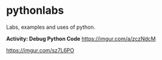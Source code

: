 # pythonlabs
Labs, examples and uses of python. 

**Activity: Debug Python Code**
https://imgur.com/a/zczNdcM

https://imgur.com/sz7L6PO

